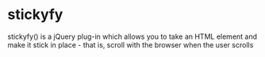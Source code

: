 stickyfy
========

stickyfy() is a jQuery plug-in which allows you to take an HTML element and make it stick in place - that is, scroll with the browser when the user scrolls